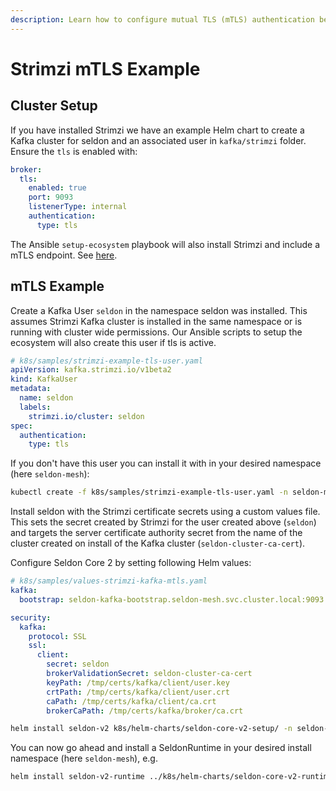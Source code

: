 ```yaml
---
description: Learn how to configure mutual TLS (mTLS) authentication between Seldon Core and Strimzi-managed Kafka clusters. This comprehensive guide covers Kafka cluster setup with TLS enabled, Kafka user creation, certificate management, and Helm configuration for secure communication in Kubernetes environments.
---
```


# Strimzi mTLS Example

## Cluster Setup

If you have installed Strimzi we have an example Helm chart to create a Kafka cluster for seldon and an associated user in `kafka/strimzi` folder. Ensure the `tls` is enabled with:

```yaml
broker:
  tls:
    enabled: true
    port: 9093
    listenerType: internal
    authentication:
      type: tls
```

The Ansible `setup-ecosystem` playbook will also install Strimzi and include a mTLS endpoint. See [here](../ansible.md).

## mTLS Example

Create a Kafka User `seldon` in the namespace seldon was installed. This assumes Strimzi Kafka cluster is installed in the same namespace or is running with cluster wide permissions. Our Ansible scripts to setup the ecosystem will also create this user if tls is active.

```yaml
# k8s/samples/strimzi-example-tls-user.yaml
apiVersion: kafka.strimzi.io/v1beta2
kind: KafkaUser
metadata:
  name: seldon
  labels:
    strimzi.io/cluster: seldon
spec:
  authentication:
    type: tls
```

If you don't have this user you can install it with in your desired namespace (here `seldon-mesh`):

```sh
kubectl create -f k8s/samples/strimzi-example-tls-user.yaml -n seldon-mesh
```

Install seldon with the Strimzi certificate secrets using a custom values file. This sets
the secret created by Strimzi for the user created above (`seldon`) and targets the server
certificate authority secret from the name of the cluster created on install of the Kafka
cluster (`seldon-cluster-ca-cert`).

Configure Seldon Core 2 by setting following Helm values:

```yaml
# k8s/samples/values-strimzi-kafka-mtls.yaml
kafka:
  bootstrap: seldon-kafka-bootstrap.seldon-mesh.svc.cluster.local:9093

security:
  kafka:
    protocol: SSL
    ssl:
      client:
        secret: seldon
        brokerValidationSecret: seldon-cluster-ca-cert
        keyPath: /tmp/certs/kafka/client/user.key
        crtPath: /tmp/certs/kafka/client/user.crt
        caPath: /tmp/certs/kafka/client/ca.crt
        brokerCaPath: /tmp/certs/kafka/broker/ca.crt
```

```sh
helm install seldon-v2 k8s/helm-charts/seldon-core-v2-setup/ -n seldon-mesh -f k8s/samples/values-strimzi-kafka-mtls.yaml
```

You can now go ahead and install a SeldonRuntime in your desired install namespace (here `seldon-mesh`), e.g.

```sh
helm install seldon-v2-runtime ../k8s/helm-charts/seldon-core-v2-runtime  -n seldon-mesh
```
